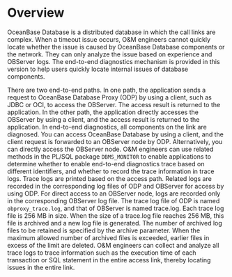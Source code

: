 # Overview

OceanBase Database is a distributed database in which the call links are complex. When a timeout issue occurs, O&M engineers cannot quickly locate whether the issue is caused by OceanBase Database components or the network. They can only analyze the issue based on experience and OBServer logs. The end-to-end diagnostics mechanism is provided in this version to help users quickly locate internal issues of database components.

There are two end-to-end paths. In one path, the application sends a request to OceanBase Database Proxy (ODP) by using a client, such as JDBC or OCI, to access the OBServer. The access result is returned to the application. In the other path, the application directly accesses the OBServer by using a client, and the access result is returned to the application. In end-to-end diagnostics, all components on the link are diagnosed. You can access OceanBase Database by using a client, and the client request is forwarded to an OBServer node by ODP. Alternatively, you can directly access the OBServer node. O&M engineers can use related methods in the PL/SQL package `DBMS_MONITOR` to enable applications to determine whether to enable end-to-end diagnostics trace based on different identifiers, and whether to record the trace information in trace logs. Trace logs are printed based on the access path. Related logs are recorded in the corresponding log files of ODP and OBServer for access by using ODP. For direct access to an OBServer node, logs are recorded only in the corresponding OBServer log file. The trace log file of ODP is named `obproxy_trace.log`, and that of OBServer is named trace.log.  Each trace log file is 256 MB in size. When the size of a trace.log file reaches 256 MB, this file is archived and a new log file is generated. The number of archived log files to be retained is specified by the archive parameter. When the maximum allowed number of archived files is exceeded, earlier files in excess of the limit are deleted. O&M engineers can collect and analyze all trace logs to trace information such as the execution time of each transaction or SQL statement in the entire access link, thereby locating issues in the entire link.
